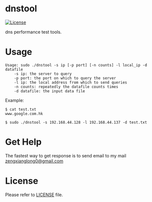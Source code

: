 dnstool
============

[![License](https://img.shields.io/badge/license-Apache%202-4EB1BA.svg)](https://www.apache.org/licenses/LICENSE-2.0.html)


dns performance test tools.


Usage
=============
```
Usage: sudo ./dnstool -s ip [-p port] [-n counts] -l local_ip -d datafile
    -s ip: the server to query
    -p port: the port on which to query the server
    -l ip: the local address from which to send queries
    -n counts: repeatedly the datafile counts times
    -d datafile: the input data file
```

Example:
```
$ cat test.txt
www.google.com.hk

$ sudo ./dnstool -s 192.168.44.128 -l 192.168.44.137 -d test.txt
```

Get Help
============
The fastest way to get response is to send email to my mail <zengxianglong0@gmail.com>

License
============
Please refer to [LICENSE](https://github.com/alandtsang/dnstool/blob/master/LICENSE) file.
